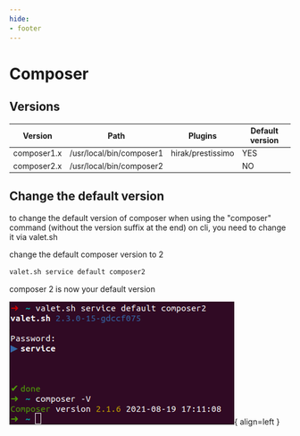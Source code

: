 ```yaml
---
hide:
- footer
---
```


# Composer

## Versions

|Version|Path| Plugins           | Default version         |
|-------|-----|-------------------|-------------------|
|composer1.x|/usr/local/bin/composer1| hirak/prestissimo |YES|
|composer2.x|/usr/local/bin/composer2|                   |NO|



## Change the default version
to change the default version of composer when using the "composer" command (without the version suffix at the end) on cli, you need to change it via valet.sh

change the default composer version to 2
```bash
valet.sh service default composer2
```

composer 2 is now your default version

![Image title](/assets/valet-sh-composer2.png){ align=left }